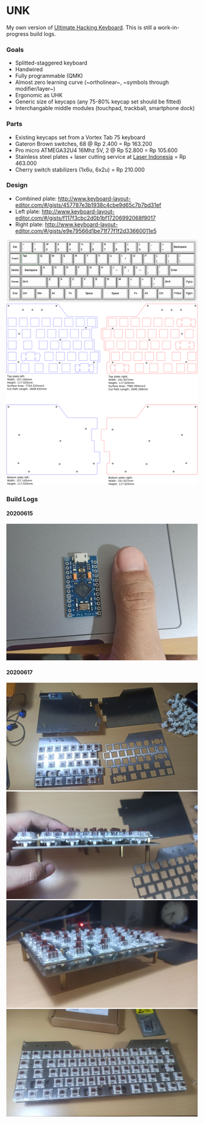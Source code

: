 # UNK

My own version of <a href="https://ultimatehackingkeyboard.com/">Ultimate Hacking Keyboard</a>. This is still a work-in-progress build logs.

### Goals

- Splitted-staggered keyboard
- Handwired
- Fully programmable (QMK)
- Almost zero learning curve (~ortholinear~, ~symbols through modifier/layer~)
- Ergonomic as UHK
- Generic size of keycaps (any 75-80% keycap set should be fitted)
- Interchangable middle modules (touchpad, trackball, smartphone dock)

### Parts

- Existing keycaps set from a Vortex Tab 75 keyboard
- Gateron Brown switches, 68 @ Rp 2.400 = Rp 163.200
- Pro micro ATMEGA32U4 16Mhz 5V, 2 @ Rp 52.800 = Rp 105.600
- Stainless steel plates + laser cutting service at <a href="https://www.instagram.com/laserindonesia/">Laser Indonesia</a> = Rp 463.000
- Cherry switch stabilizers (1x6u, 6x2u) = Rp 210.000


### Design

- Combined plate: http://www.keyboard-layout-editor.com/#/gists/457787e3b1938c4cbe9d65c7b7bd31ef
- Left plate: http://www.keyboard-layout-editor.com/#/gists/f117f3cbc2d0b1bf17206992068f9017
- Right plate: http://www.keyboard-layout-editor.com/#/gists/e9e79566d1be71f77f1f2d33660011e5

<img src="/images/layout.png">

<img src="/images/plate-design.png">

### Build Logs

#### 20200615
<img src="/images/promicro.png">

#### 20200617
<img src="/images/plate-1.jpg">
<img src="/images/plate-2.jpg">
<img src="/images/plate-3.jpg">
<img src="/images/plate-4.jpg">

